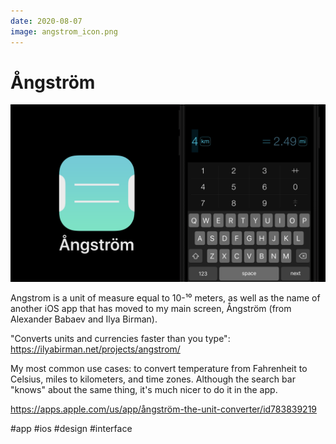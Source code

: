 ```yaml
---
date: 2020-08-07
image: angstrom_icon.png
---
```


# Ångström

![Ångström promo](angstrom.png "Ångström promo")

Angstrom is a unit of measure equal to 10-¹⁰ meters, as well as the name of another iOS app that has moved to my main screen, Ångström (from Alexander Babaev and Ilya Birman).

"Converts units and currencies faster than you type":
https://ilyabirman.net/projects/angstrom/

My most common use cases: to convert temperature from Fahrenheit to Celsius, miles to kilometers, and time zones.
Although the search bar "knows" about the same thing, it's much nicer to do it in the app.

https://apps.apple.com/us/app/ångström-the-unit-converter/id783839219

#app #ios #design #interface
